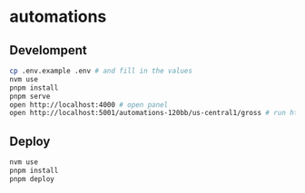 # automations

## Develompent

```bash
cp .env.example .env # and fill in the values
nvm use
pnpm install
pnpm serve
open http://localhost:4000 # open panel
open http://localhost:5001/automations-120bb/us-central1/gross # run https function
```

## Deploy

```bash
nvm use
pnpm install
pnpm deploy
```